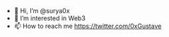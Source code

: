 - 👋 Hi, I’m @surya0x
- 👀 I’m interested in Web3 
- 📫 How to reach me https://twitter.com/0xGustave

<!---
surya0x/surya0x is a ✨ special ✨ repository because its `README.md` (this file) appears on your GitHub profile.
You can click the Preview link to take a look at your changes.
--->
